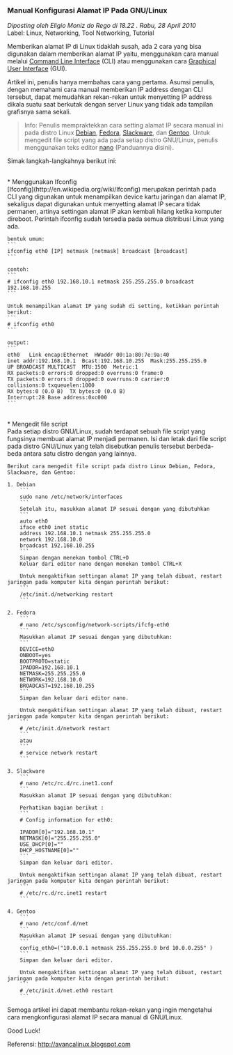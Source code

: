 ### **Manual Konfigurasi Alamat IP Pada GNU/Linux**
_Diposting oleh Eligio Moniz do Rego di 18.22 . Rabu, 28 April 2010_
<br>
Label: Linux, Networking, Tool Networking, Tutorial

Memberikan alamat IP di Linux tidaklah susah, ada 2 cara yang bisa digunakan dalam memberikan alamat IP yaitu, menggunakan cara manual melalui [Command Line Interface](http://en.wikipedia.org/wiki/Command_line_interface) (CLI) atau menggunakan cara [Graphical User Interface](http://en.wikipedia.org/wiki/Graphical_user_interface) (GUI).

Artikel ini, penulis hanya membahas cara yang pertama. Asumsi penulis, dengan memahami cara manual memberikan IP address dengan CLI tersebut, dapat memudahkan rekan-rekan untuk menyetting IP address dikala suatu saat berkutak dengan server Linux yang tidak ada tampilan grafisnya sama sekali.

> Info:
> Penulis mempraktekkan cara setting alamat IP secara manual ini pada distro Linux [Debian](http://www.debian.org/), [Fedora](http://fedoraproject.org/), [Slackware](http://www.slackware.com/), dan [Gentoo](http://www.gentoo.org/). Untuk mengedit file script yang ada pada setiap distro GNU/Linux, penulis menggunakan teks editor [nano](http://www.nano-editor.org/) (Panduannya disini).

Simak langkah-langkahnya berikut ini:

<br>
* Menggunakan Ifconfig
    <br>
    [Ifconfig](http://en.wikipedia.org/wiki/Ifconfig) merupakan perintah pada CLI yang digunakan untuk menampilkan device kartu jaringan dan alamat IP, sekaligus dapat digunakan untuk menyetting alamat IP secara tidak permanen, artinya settingan alamat IP akan kembali hilang ketika komputer direboot. Perintah ifconfig sudah tersedia pada semua distribusi Linux yang ada.

    bentuk umum:
    ```
    ifconfig eth0 [IP] netmask [netmask] broadcast [broadcast]
    ```

    contoh:
    ```
    # ifconfig eth0 192.168.10.1 netmask 255.255.255.0 broadcast 192.168.10.255
    ```

    Untuk menampilkan alamat IP yang sudah di setting, ketikkan perintah berikut:
    ```
    # ifconfig eth0
    ```

    output:
    ```
    eth0   Link encap:Ethernet  HWaddr 00:1a:80:7e:9a:40
    inet addr:192.168.10.1  Bcast:192.168.10.255  Mask:255.255.255.0
    UP BROADCAST MULTICAST  MTU:1500  Metric:1
    RX packets:0 errors:0 dropped:0 overruns:0 frame:0
    TX packets:0 errors:0 dropped:0 overruns:0 carrier:0
    collisions:0 txqueuelen:1000
    RX bytes:0 (0.0 B)  TX bytes:0 (0.0 B)
    Interrupt:28 Base address:0xc000 
    ```

<br>
* Mengedit file script
    <br>
    Pada setiap distro GNU/Linux, sudah terdapat sebuah file script yang fungsinya membuat alamat IP menjadi permanen. Isi dan letak dari file script pada distro GNU/Linux yang telah disebutkan penulis tersebut berbeda-beda antara satu distro dengan yang lainnya.

    Berikut cara mengedit file script pada distro Linux Debian, Fedora, Slackware, dan Gentoo:

    1. Debian
        ```
        sudo nano /etc/network/interfaces
        ```
        Setelah itu, masukkan alamat IP sesuai dengan yang dibutuhkan
        ```
        auto eth0
        iface eth0 inet static
        address 192.168.10.1 netmask 255.255.255.0
        network 192.168.10.0
        broadcast 192.168.10.255
        ```
        Simpan dengan menekan tombol CTRL+O
        Keluar dari editor nano dengan menekan tombol CTRL+X

        Untuk mengaktifkan settingan alamat IP yang telah dibuat, restart jaringan pada komputer kita dengan perintah berikut:
        ```
        /etc/init.d/networking restart
        ```

    2. Fedora
        ```
        # nano /etc/sysconfig/network-scripts/ifcfg-eth0
        ```
        Masukkan alamat IP sesuai dengan yang dibutuhkan:
        ```
        DEVICE=eth0
        ONBOOT=yes
        BOOTPROTO=static
        IPADDR=192.168.10.1
        NETMASK=255.255.255.0
        NETWORK=192.168.10.0
        BROADCAST=192.168.10.255
        ```
        Simpan dan keluar dari editor nano.

        Untuk mengaktifkan settingan alamat IP yang telah dibuat, restart jaringan pada komputer kita dengan perintah berikut:
        ```
        # /etc/init.d/network restart
        ```
        atau
        ```
        # service network restart
        ```

    3. Slackware
        ```
        # nano /etc/rc.d/rc.inet1.conf
        ```
        Masukkan alamat IP sesuai dengan yang dibutuhkan:

        Perhatikan bagian berikut :
        ```
        # Config information for eth0:

        IPADDR[0]="192.168.10.1"
        NETMASK[0]="255.255.255.0"
        USE_DHCP[0]=""
        DHCP_HOSTNAME[0]=""
        ```
        Simpan dan keluar dari editor.

        Untuk mengaktifkan settingan alamat IP yang telah dibuat, restart jaringan pada komputer kita dengan perintah berikut:
        ```
        # /etc/rc.d/rc.inet1 restart
        ```

    4. Gentoo
        ```
        # nano /etc/conf.d/net
        ```
        Masukkan alamat IP sesuai dengan yang dibutuhkan:
        ```
        config_eth0=("10.0.0.1 netmask 255.255.255.0 brd 10.0.0.255" )
        ```
        Simpan dan keluar dari editor.

        Untuk mengaktifkan settingan alamat IP yang telah dibuat, restart jaringan pada komputer kita dengan perintah berikut:
        ```
        # /etc/init.d/net.eth0 restart
        ```
Semoga artikel ini dapat membantu rekan-rekan yang ingin mengetahui cara mengkonfigurasi alamat IP secara manual di GNU/Linux.

Good Luck!

Referensi: <http://avancalinux.blogspot.com>